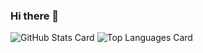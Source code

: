### Hi there 👋

<!--
**mikiyonekura/mikiyonekura** is a ✨ _special_ ✨ repository because its `README.md` (this file) appears on your GitHub profile.

Here are some ideas to get you started:

- 🔭 I’m currently working on ...
- 🌱 I’m currently learning ...
- 👯 I’m looking to collaborate on ...
- 🤔 I’m looking for help with ...
- 💬 Ask me about ...
- 📫 How to reach me: ...
- 😄 Pronouns: ...
- ⚡ Fun fact: ...
-->

![GitHub Stats Card](https://github-readme-stats.vercel.app/api?username=mikiyonekura)
![Top Languages Card](https://github-readme-stats.vercel.app/api/top-langs/?username=mikiyonekura)

